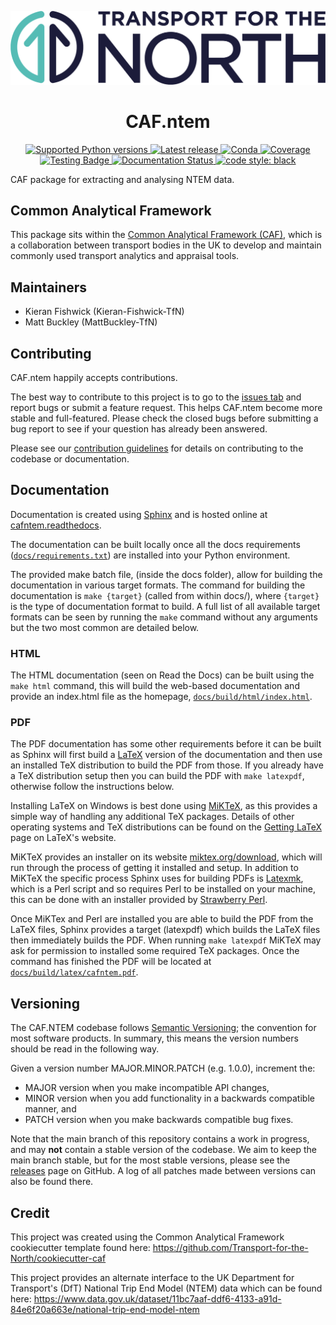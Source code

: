 ![Transport for the North Logo](https://github.com/transport-for-the-north/caf.ntem/blob/main/docs/TFN_Landscape_Colour_CMYK.png)

<h1 align="center">CAF.ntem</h1>

<p align="center">
<a href="https://pypi.org/project/caf.ntem/">
  <img alt="Supported Python versions" src="https://img.shields.io/pypi/pyversions/caf.ntem.svg?style=flat-square">
</a>
<a href="https://pypi.org/project/caf.ntem/">
  <img alt="Latest release" src="https://img.shields.io/github/release/transport-for-the-north/caf.ntem.svg?style=flat-square&maxAge=86400">
</a>
<a href="https://anaconda.org/conda-forge/caf.ntem">
  <img alt="Conda" src="https://img.shields.io/conda/v/conda-forge/caf.ntem?style=flat-square&logo=condaforge">
</a>
<a href="https://app.codecov.io/gh/transport-for-the-north/caf.ntem">
  <img alt="Coverage" src="https://img.shields.io/codecov/c/github/transport-for-the-north/caf.ntem.svg?branch=main&style=flat-square&logo=CodeCov">
</a>
<a href="https://github.com/transport-for-the-north/caf.ntem/actions?query=event%3Apush">
  <img alt="Testing Badge" src="https://img.shields.io/github/actions/workflow/status/transport-for-the-north/caf.ntem/tests.yml?style=flat-square&logo=GitHub&label=Tests">
</a>
<a href='https://cafntem.readthedocs.io/en/stable/?badge=stable'>
  <img alt='Documentation Status' src="https://img.shields.io/readthedocs/cafntem?style=flat-square&logo=readthedocs">
</a>
<a href="https://github.com/psf/black">
  <img alt="code style: black" src="https://img.shields.io/badge/code%20format-black-000000.svg">
</a>
</p>

CAF package for extracting and analysing NTEM data.



## Common Analytical Framework

This package sits within the [Common Analytical Framework (CAF)](https://transport-for-the-north.github.io/caf_homepage/intro.html),
which is a collaboration between transport bodies in the UK to develop and maintain commonly used
transport analytics and appraisal tools.

## Maintainers

- Kieran Fishwick (Kieran-Fishwick-TfN)
- Matt Buckley (MattBuckley-TfN)

## Contributing

CAF.ntem happily accepts contributions.

The best way to contribute to this project is to go to the [issues tab](https://github.com/transport-for-the-north/caf.ntem/issues)
and report bugs or submit a feature request. This helps CAF.ntem become more
stable and full-featured. Please check the closed bugs before submitting a bug report to see if your
question has already been answered.

Please see our [contribution guidelines](https://github.com/Transport-for-the-North/.github/blob/main/CONTRIBUTING.rst)
for details on contributing to the codebase or documentation.

## Documentation

Documentation is created using [Sphinx](https://www.sphinx-doc.org/en/master/index.html) and is hosted online at
[cafntem.readthedocs](https://cafntem.readthedocs.io/en/stable/).

The documentation can be built locally once all the docs requirements
([`docs/requirements.txt`](docs/requirements.txt)) are installed into your Python environment.

The provided make batch file, (inside the docs folder), allow for building the documentation in
various target formats. The command for building the documentation is `make {target}`
(called from within docs/), where `{target}` is the type of documentation format to build. A full
list of all available target formats can be seen by running the `make` command without any
arguments but the two most common are detailed below.

### HTML

The HTML documentation (seen on Read the Docs) can be built using the `make html` command, this
will build the web-based documentation and provide an index.html file as the homepage,
[`docs/build/html/index.html`](docs/build/html/index.html).

### PDF

The PDF documentation has some other requirements before it can be built as Sphinx will first
build a [LaTeX](https://www.latex-project.org/) version of the documentation and then use an
installed TeX distribution to build the PDF from those. If you already have a TeX distribution
setup then you can build the PDF with `make latexpdf`, otherwise follow the instructions below.

Installing LaTeX on Windows is best done using [MiKTeX](https://miktex.org/), as this provides a
simple way of handling any additional TeX packages. Details of other operating systems and TeX
distributions can be found on the [Getting LaTeX](https://www.latex-project.org/get/) page on
LaTeX's website.

MiKTeX provides an installer on its website [miktex.org/download](https://miktex.org/download),
which will run through the process of getting it installed and setup. In addition to MiKTeX
the specific process Sphinx uses for building PDFs is [Latexmk](https://mg.readthedocs.io/latexmk.html),
which is a Perl script and so requires Perl to be installed on your machine, this can be done with an
installer provided by [Strawberry Perl](https://strawberryperl.com/).

Once MiKTex and Perl are installed you are able to build the PDF from the LaTeX files, Sphinx
provides a target (latexpdf) which builds the LaTeX files then immediately builds the PDF. When
running `make latexpdf` MiKTeX may ask for permission to installed some required TeX packages.
Once the command has finished the PDF will be located at
[`docs/build/latex/cafntem.pdf`](docs/build/latex/cafntem.pdf).


## Versioning

The CAF.NTEM codebase follows [Semantic Versioning](https://semver.org/); the convention
for most software products. In summary, this means the version numbers should be read in the
following way.

Given a version number MAJOR.MINOR.PATCH (e.g. 1.0.0), increment the:

- MAJOR version when you make incompatible API changes,
- MINOR version when you add functionality in a backwards compatible manner, and
- PATCH version when you make backwards compatible bug fixes.

Note that the main branch of this repository contains a work in progress, and  may **not**
contain a stable version of the codebase. We aim to keep the main branch stable, but for the
most stable versions, please see the
[releases](https://github.com/transport-for-the-north/caf.ntem/releases)
page on GitHub. A log of all patches made between versions can also be found
there.

## Credit

This project was created using the Common Analytical Framework cookiecutter template found here:
<https://github.com/Transport-for-the-North/cookiecutter-caf>

This project provides an alternate interface to the UK Department for Transport's (DfT) National Trip End Model (NTEM) data which can be found here:
<https://www.data.gov.uk/dataset/11bc7aaf-ddf6-4133-a91d-84e6f20a663e/national-trip-end-model-ntem>

